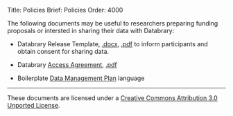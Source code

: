 Title: Policies
Brief: Policies
Order: 4000


The following documents may be useful to researchers preparing funding proposals or intersted in sharing their data with Databrary:

- Databrary Release Template, [.docx](/policies/release-template.docx), [.pdf](/policies/release-template.pdf) to inform participants and obtain consent for sharing data.

- Databrary [Access Agreement](|filename|policies/agreement.mdi), [.pdf](/policies/agreement.pdf)

- Boilerplate [Data Management Plan](|filename|policies/dmp-template.mdi) language



----

<p class="legal"><span xmlns:dct="http://purl.org/dc/terms/" property="dct:title">These documents</span> are licensed under a <a rel="license" href="http://creativecommons.org/licenses/by/3.0/deed.en_US">Creative Commons Attribution 3.0 Unported License</a>.</p>
